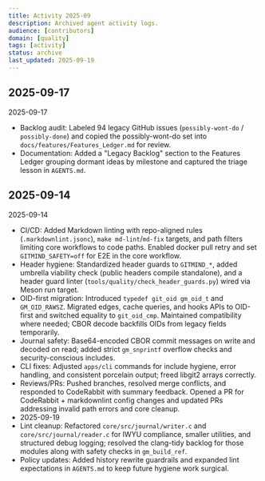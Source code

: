 ```yaml
---
title: Activity 2025-09
description: Archived agent activity logs.
audience: [contributors]
domain: [quality]
tags: [activity]
status: archive
last_updated: 2025-09-19
---
```


## 2025-09-17

2025-09-17
- Backlog audit: Labeled 94 legacy GitHub issues (`possibly-wont-do` / `possibly-done`) and copied the possibly-wont-do set into `docs/features/Features_Ledger.md` for review.
- Documentation: Added a "Legacy Backlog" section to the Features Ledger grouping dormant ideas by milestone and captured the triage lesson in `AGENTS.md`.

## 2025-09-14

2025-09-14
- CI/CD: Added Markdown linting with repo-aligned rules (`.markdownlint.jsonc`), `make md-lint`/`md-fix` targets, and path filters limiting core workflows to code paths. Enabled docker pull retry and set `GITMIND_SAFETY=off` for E2E in the core workflow.
- Header hygiene: Standardized header guards to `GITMIND_*`, added umbrella viability check (public headers compile standalone), and a header guard linter (`tools/quality/check_header_guards.py`) wired via Meson run target.
- OID-first migration: Introduced `typedef git_oid gm_oid_t` and `GM_OID_RAWSZ`. Migrated edges, cache queries, and hooks APIs to OID-first and switched equality to `git_oid_cmp`. Maintained compatibility where needed; CBOR decode backfills OIDs from legacy fields temporarily.
- Journal safety: Base64-encoded CBOR commit messages on write and decoded on read; added strict `gm_snprintf` overflow checks and security-conscious includes.
- CLI fixes: Adjusted `apps/cli` commands for include hygiene, error handling, and consistent porcelain output; freed libgit2 arrays correctly.
- Reviews/PRs: Pushed branches, resolved merge conflicts, and responded to CodeRabbit with summary feedback. Opened a PR for CodeRabbit + markdownlint config changes and updated PRs addressing invalid path errors and core cleanup.
- 2025-09-19
- Lint cleanup: Refactored `core/src/journal/writer.c` and `core/src/journal/reader.c` for IWYU compliance, smaller utilities, and structured debug logging; resolved the clang-tidy backlog for those modules along with safety checks in `gm_build_ref`.
- Policy updates: Added history rewrite guardrails and expanded lint expectations in `AGENTS.md` to keep future hygiene work surgical.

